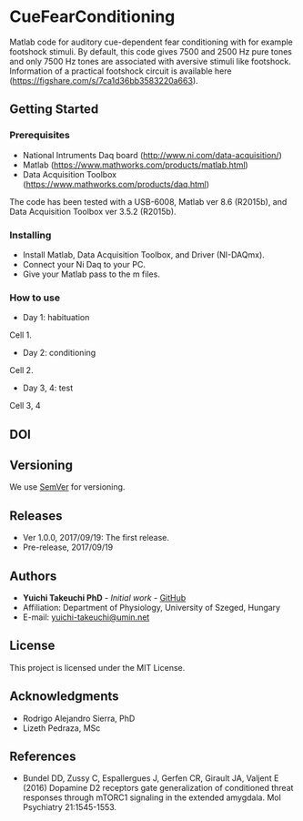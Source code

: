 # CueFearConditioning
Matlab code for auditory cue-dependent fear conditioning with for example footshock stimuli. By default, this code gives 7500 and 2500 Hz pure tones and only 7500 Hz tones are associated with aversive stimuli like footshock. Information of a practical footshock circuit is available here (https://figshare.com/s/7ca1d36bb3583220a663).

## Getting Started

### Prerequisites
* National Intruments Daq board (http://www.ni.com/data-acquisition/)
* Matlab (https://www.mathworks.com/products/matlab.html)
* Data Acquisition Toolbox (https://www.mathworks.com/products/daq.html)

The code has been tested with a USB-6008, Matlab ver 8.6 (R2015b), and Data Acquisition Toolbox ver 3.5.2 (R2015b).

### Installing
* Install Matlab, Data Acquisition Toolbox, and Driver (NI-DAQmx).
* Connect your Ni Daq to your PC.
* Give your Matlab pass to the m files.

### How to use
* Day 1: habituation

Cell 1.

* Day 2: conditioning

Cell 2.

* Day 3, 4: test

Cell 3, 4

## DOI


## Versioning
We use [SemVer](http://semver.org/) for versioning.

## Releases
* Ver 1.0.0, 2017/09/19: The first release.
* Pre-release, 2017/09/19

## Authors
* **Yuichi Takeuchi PhD** - *Initial work* - [GitHub](https://github.com/yuichi-takeuchi)
* Affiliation: Department of Physiology, University of Szeged, Hungary
* E-mail: yuichi-takeuchi@umin.net

## License
This project is licensed under the MIT License.

## Acknowledgments
* Rodrigo Alejandro Sierra, PhD
* Lizeth Pedraza, MSc

## References
* Bundel DD, Zussy C, Espallergues J, Gerfen CR, Girault JA, Valjent E (2016) Dopamine D2 receptors gate generalization of conditioned threat responses through mTORC1 signaling in the extended amygdala. Mol Psychiatry 21:1545-1553.


